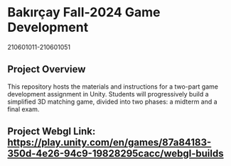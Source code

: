 # Bakırçay Fall-2024 Game Development
210601011-210601051

## Project Overview
This repository hosts the materials and instructions for a two-part game development assignment in Unity. Students will progressively build a simplified 3D matching game, divided into two phases: a midterm and a final exam.

## Project Webgl Link: https://play.unity.com/en/games/87a84183-350d-4e26-94c9-19828295cacc/webgl-builds



